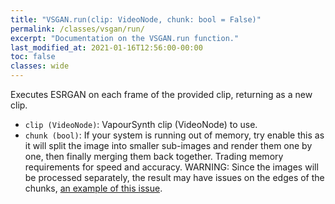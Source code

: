 ```yaml
---
title: "VSGAN.run(clip: VideoNode, chunk: bool = False)"
permalink: /classes/vsgan/run/
excerpt: "Documentation on the VSGAN.run function."
last_modified_at: 2021-01-16T12:56:00-00:00
toc: false
classes: wide
---
```


Executes ESRGAN on each frame of the provided clip, returning as a new clip.

- `clip (VideoNode)`: VapourSynth clip (VideoNode) to use.
- `chunk (bool)`: If your system is running out of memory, try enable this as it will split the image into smaller sub-images and render them one by one, then finally merging them back together. Trading memory requirements for speed and accuracy. WARNING: Since the images will be processed separately, the result may have issues on the edges of the chunks, [an example of this issue](https://imgbox.com/g/Hht5NqKB0i).
